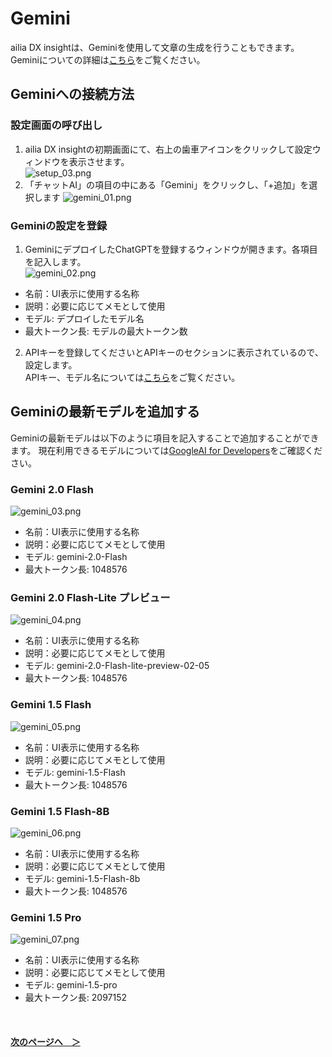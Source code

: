 # Gemini
ailia DX insightは、Geminiを使用して文章の生成を行うこともできます。
Geminiについての詳細は[こちら](https://ai.google.dev/gemini-api/docs/models/gemini?hl=ja)をご覧ください。

## Geminiへの接続方法
### 設定画面の呼び出し
1. ailia DX insightの初期画面にて、右上の歯車アイコンをクリックして設定ウィンドウを表示させます。<br>
![setup_03.png](/img/setup_03.png)<br>
1. 「チャットAI」の項目の中にある「Gemini」をクリックし、「+追加」を選択します
![gemini_01.png](/img/gemini_01.png)<br>

### Geminiの設定を登録
1. GeminiにデプロイしたChatGPTを登録するウィンドウが開きます。各項目を記入します。<br>
![gemini_02.png](/img/gemini_02.png)<br>
  * 名前：UI表示に使用する名称
  * 説明：必要に応じてメモとして使用
  * モデル: デプロイしたモデル名
  * 最大トークン長: モデルの最大トークン数

2. APIキーを登録してくださいとAPIキーのセクションに表示されているので、設定します。<br>
APIキー、モデル名については[こちら](https://ai.google.dev/gemini-api/docs/api-key?hl=ja)をご覧ください。

## Geminiの最新モデルを追加する
Geminiの最新モデルは以下のように項目を記入することで追加することができます。
現在利用できるモデルについては[GoogleAI for Developers](https://ai.google.dev/gemini-api/docs/models/gemini?hl=ja)をご確認ください。

### Gemini 2.0 Flash
![gemini_03.png](/img/gemini_03.png)<br>
  * 名前：UI表示に使用する名称
  * 説明：必要に応じてメモとして使用
  * モデル: gemini-2.0-Flash
  * 最大トークン長: 1048576


### Gemini 2.0 Flash-Lite プレビュー
![gemini_04.png](/img/gemini_04.png)<br>
  * 名前：UI表示に使用する名称
  * 説明：必要に応じてメモとして使用
  * モデル: gemini-2.0-Flash-lite-preview-02-05
  * 最大トークン長: 1048576

### Gemini 1.5 Flash
![gemini_05.png](/img/gemini_05.png)<br>
  * 名前：UI表示に使用する名称
  * 説明：必要に応じてメモとして使用
  * モデル: gemini-1.5-Flash
  * 最大トークン長: 1048576

### Gemini 1.5 Flash-8B
![gemini_06.png](/img/gemini_06.png)<br>
  * 名前：UI表示に使用する名称
  * 説明：必要に応じてメモとして使用
  * モデル: gemini-1.5-Flash-8b
  * 最大トークン長: 1048576

### Gemini 1.5 Pro
![gemini_07.png](/img/gemini_07.png)<br>
  * 名前：UI表示に使用する名称
  * 説明：必要に応じてメモとして使用
  * モデル: gemini-1.5-pro
  * 最大トークン長: 2097152

<br>

#### [次のページへ&emsp;＞](OpenAI_APIKey.md)
